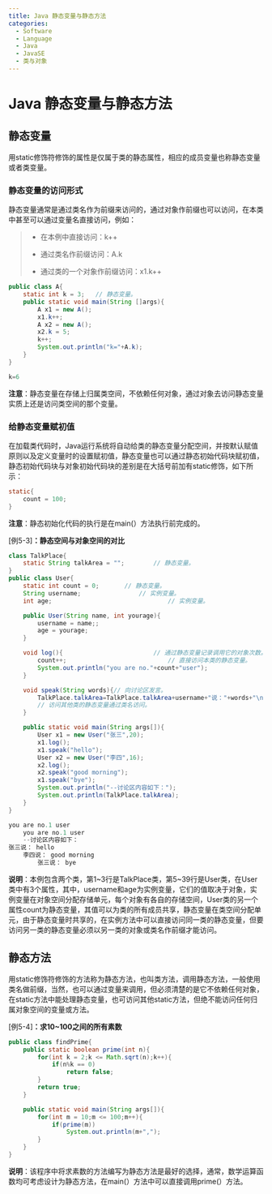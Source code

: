 ```yaml
---
title: Java 静态变量与静态方法
categories:
  - Software
  - Language
  - Java
  - JavaSE
  - 类与对象
---
```

# Java 静态变量与静态方法

## 静态变量

用static修饰符修饰的属性是仅属于类的静态属性，相应的成员变量也称静态变量或者类变量。

### 静态变量的访问形式

静态变量通常是通过类名作为前缀来访问的，通过对象作前缀也可以访问，在本类中甚至可以通过变量名直接访问，例如：

>   -   在本例中直接访问：k++
>
>   -   通过类名作前缀访问：A.k
>
>   -   通过类的一个对象作前缀访问：x1.k++

```java
public class A{
    static int k = 3;	// 静态变量。
    public static void main(String []args){
        A x1 = new A();
        x1.k++;
        A x2 = new A();
        x2.k = 5;
        k++;
        System.out.println("k="+A.k);
    }
}

k=6
```

**注意**：静态变量在存储上归属类空间，不依赖任何对象，通过对象去访问静态变量实质上还是访问类空间的那个变量。

### 给静态变量赋初值

在加载类代码时，Java运行系统将自动给类的静态变量分配空间，并按默认赋值原则以及定义变量时的设置赋初值，静态变量也可以通过静态初始代码块赋初值，静态初始代码块与对象初始代码块的差别是在大括号前加有static修饰，如下所示：

```java
static{
    count = 100;
}
```

**注意**：静态初始化代码的执行是在main(）方法执行前完成的。

[例5-3]**：静态空间与对象空间的对比**

```java
class TalkPlace{
    static String talkArea = "";		// 静态变量。
}
public class User{
    static int count = 0;		// 静态变量。
    String username;				// 实例变量。
    int age;								// 实例变量。

    public User(String name, int yourage){
        username = name;;
        age = yourage;
    }

    void log(){							// 通过静态变量记录调用它的对象次数。
        count++;							// 直接访问本类的静态变量。
        System.out.println("you are no."+count+"user");
    }

    void speak(String words){// 向讨论区发言。
        TalkPlace.talkArea=TalkPlace.talkArea+username+"说："+words+"\n";
        // 访问其他类的静态变量通过类名访问。
    }

    public static void main(String args[]){
        User x1 = new User("张三",20);
        x1.log();
        x1.speak("hello");
        User x2 = new User("李四",16);
        x2.log();
        x2.speak("good morning");
        x1.speak("bye");
        System.out.println("--讨论区内容如下：");
        System.out.println(TalkPlace.talkArea);
    }
}

you are no.1 user
    you are no.1 user
    --讨论区内容如下：
张三说： hello
    李四说： good morning
        张三说： bye
```

**说明**：本例包含两个类，第1\~3行是TalkPlace类，第5~39行是User类，在User类中有3个属性，其中，username和age为实例变量，它们的值取决于对象，实例变量在对象空间分配存储单元，每个对象有各自的存储空间，User类的另一个属性count为静态变量，其值可以为类的所有成员共享，静态变量在类空间分配单元，由于静态变量时共享的，在实例方法中可以直接访问同一类的静态变量，但要访问另一类的静态变量必须以另一类的对象或类名作前缀才能访问。

## 静态方法

用static修饰符修饰的方法称为静态方法，也叫类方法，调用静态方法，一般使用类名做前缀，当然，也可以通过变量来调用，但必须清楚的是它不依赖任何对象，在static方法中能处理静态变量，也可访问其他static方法，但绝不能访问任何归属对象空间的变量或方法。

[例5-4]**：求10~100之间的所有素数**

```java
public class findPrime{
    public static boolean prime(int n){
        for(int k = 2;k <= Math.sqrt(n);k++){
            if(n%k == 0)
                return false;
        }
        return true;
    }

    public static void main(String args[]){
        for(int m = 10;m <= 100;m++){
            if(prime(m))
                System.out.println(m+",");
        }
    }
}
```

**说明**：该程序中将求素数的方法编写为静态方法是最好的选择，通常，数学运算函数均可考虑设计为静态方法，在main(）方法中可以直接调用prime(）方法。